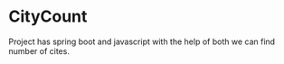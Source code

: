 # CityCount
Project has spring boot and javascript with the help of both we can find number of cites.
